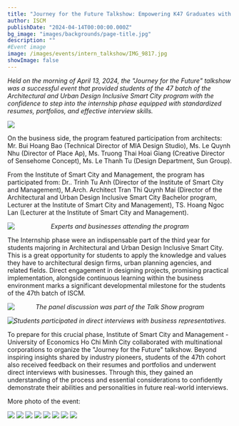 ```yaml
---
title: "Journey for the Future Talkshow: Empowering K47 Graduates with Confidence for Internship Phase"
author: ISCM
publishDate: "2024-04-14T00:00:00.000Z"
bg_image: "images/backgrounds/page-title.jpg"
description: ""
#Event image
image: /images/events/intern_talkshow/IMG_9817.jpg
showImage: false
---
```


_Held on the morning of April 13, 2024, the "Journey for the Future" talkshow was a successful event that provided students of the 47 batch of the Architectural and Urban Design Inclusive Smart City program with the confidence to step into the internship phase equipped with standardized resumes, portfolios, and effective interview skills._

<img src="/images/events/intern_talkshow/IMG_9817.jpg" loading="lazy" />

On the business side, the program featured participation from architects: Mr. Bui Hoang Bao (Technical Director of MIA Design Studio), Ms. Le Quynh Nhu (Director of Place Ap), Ms. Truong Thai Hoai Giang (Creative Director of Sensehome Concept), Ms. Le Thanh Tu (Design Department, Sun Group).

From the Institute of Smart City and Management, the program has participated from: Dr.. Trinh Tu Anh (Director of the Institute of Smart City and Management), M.Arch. Architect Tran Thi Quynh Mai (Director of the Architectural and Urban Design Inclusive Smart City Bachelor program, Lecturer at the Institute of Smart City and Management), TS. Hoang Ngoc Lan (Lecturer at the Institute of Smart City and Management).

<img src="/images/events/intern_talkshow/IMG_9811.jpg" loading="lazy" />

_<center style="margin-top: -30px">Experts and businesses attending the program</center>_

The Internship phase were an indispensable part of the third year for students majoring in Architectural and Urban Design Inclusive Smart City. This is a great opportunity for students to apply the knowledge and values they have to architectural design firms, urban planning agencies, and related fields. Direct engagement in designing projects, promising practical implementation, alongside continuous learning within the business environment marks a significant developmental milestone for the students of the 47th batch of ISCM.

<img src="/images/events/intern_talkshow/IMG_9761.jpg" loading="lazy" />

_<center style="margin-top: -30px">The panel discussion was part of the Talk Show program</center>_

<img src="/images/events/intern_talkshow/IMG_9724.jpg" loading="lazy" />

_<center style="margin-top: -30px">Students participated in direct interviews with business representatives.</center>_

To prepare for this crucial phase, Institute of Smart City and Management - University of Economics Ho Chi Minh City  collaborated with multinational corporations to organize the "Journey for the Future" talkshow. Beyond inspiring insights shared by industry pioneers, students of the 47th cohort also received feedback on their resumes and portfolios and underwent direct interviews with businesses. Through this, they gained an understanding of the process and essential considerations to confidently demonstrate their abilities and personalities in future real-world interviews.

More photo of the event:

<img src="/images/events/intern_talkshow/IMG_9712.jpg" loading="lazy" />
<img src="/images/events/intern_talkshow/IMG_9707.jpg" loading="lazy" />
<img src="/images/events/intern_talkshow/IMG_9717.jpg" loading="lazy" />
<img src="/images/events/intern_talkshow/IMG_9790.jpg" loading="lazy" />
<img src="/images/events/intern_talkshow/IMG_9655.jpg" loading="lazy" />
<img src="/images/events/intern_talkshow/IMG_9665.jpg" loading="lazy" />
<img src="/images/events/intern_talkshow/IMG_9680.jpg" loading="lazy" />
<img src="/images/events/intern_talkshow/IMG_9693.jpg" loading="lazy" />
